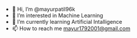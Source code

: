 - 👋 Hi, I’m @mayurpatil96k
- 👀 I’m interested in Machine Learning
- 🌱 I’m currently learning Artificial Intalligence
- 📫 How to reach me mayur1792001@gmail.com

<!---
mayurpatil96k/mayurpatil96k is a ✨ special ✨ repository because its `README.md` (this file) appears on your GitHub profile.
You can click the Preview link to take a look at your changes.
--->
